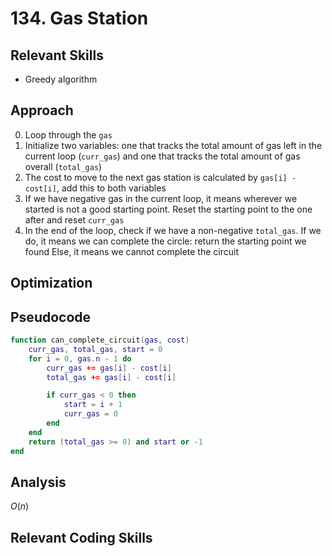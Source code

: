 # 134. Gas Station

## Relevant Skills

- Greedy algorithm

## Approach

0. Loop through the `gas`
0. Initialize two variables: one that tracks the total amount of gas left in the current loop (`curr_gas`) and one that tracks the total amount of gas overall (`total_gas`)
0. The cost to move to the next gas station is calculated by `gas[i] - cost[i]`, add this to both variables
0. If we have negative gas in the current loop, it means wherever we started is not a good starting point.
    Reset the starting point to the one after and reset `curr_gas`
0. In the end of the loop, check if we have a non-negative `total_gas`.
    If we do, it means we can complete the circle: return the starting point we found
    Else, it means we cannot complete the circuit

## Optimization

## Pseudocode

```lua
function can_complete_circuit(gas, cost)
    curr_gas, total_gas, start = 0
    for i = 0, gas.n - 1 do
        curr_gas += gas[i] - cost[i]
        total_gas += gas[i] - cost[i]

        if curr_gas < 0 then
            start = i + 1
            curr_gas = 0
        end
    end
    return (total_gas >= 0) and start or -1
end
```

## Analysis

$O(n)$

## Relevant Coding Skills

